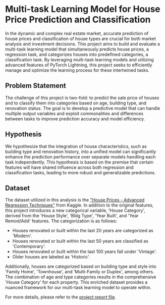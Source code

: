 # Multi-task Learning Model for House Price Prediction and Classification

In the dynamic and complex real estate market, accurate prediction of house prices and classification of house types are crucial for both market analysis and investment decisions. This project aims to build and evaluate a multi-task learning model that simultaneously predicts house prices, a regression task, and categorizes houses into predefined categories, a classification task. By leveraging multi-task learning models and utilizing advanced features of PyTorch Lightning, this project seeks to efficiently manage and optimize the learning process for these intertwined tasks.

## Problem Statement
The challenge of this project is two-fold: to predict the sale price of houses and to classify them into categories based on age, building type, and renovation status. The goal is to develop a predictive model that can handle multiple output variables and exploit commonalities and differences between tasks to improve prediction accuracy and model efficiency.

## Hypothesis
We hypothesize that the integration of house characteristics, such as building type and renovation history, into a unified model can significantly enhance the prediction performance over separate models handling each task independently. This hypothesis is based on the premise that certain features will have shared influence across both regression and classification tasks, leading to more robust and generalizable predictions.

## Dataset
The dataset utilized in this analysis is the ["House Prices - Advanced Regression Techniques"](https://www.kaggle.com/c/house-prices-advanced-regression-techniques/data) from Kaggle. In addition to the original features, this project introduces a new categorical variable, 'House Category', derived from the 'House Style', 'Bldg Type', 'Year Built', and 'Year Remod/Add' features. The categorization is as follows:

- Houses renovated or built within the last 20 years are categorized as 'Modern'.
- Houses renovated or built within the last 50 years are classified as 'Contemporary'.
- Houses renovated or built within the last 100 years fall under 'Vintage'.
- Older houses are labeled as 'Historic'.

Additionally, houses are categorized based on building type and style into 'Family Home', 'Townhouse', and 'Multi-Family or Duplex', among others. The combination of age and type categories results in the comprehensive 'House Category' for each property. This enriched dataset provides a nuanced framework for our multi-task learning model to operate within.

For more details, please refer to the [project report file](https://github.com/Abdul-AA/Multitask-Learning-House-Price-and-Category-Prediction/blob/476991e53d2444001b4f6f9385e1e7f9a708202e/Report.pdf).
